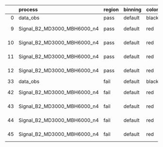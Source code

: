 |    | process                     | region   | binning   | color   | process_type   |   scale | variation   | source_filename                                                      | source_histname    | alias                       | title     |   combine_idx |     lnN |   shapes | syst_type   | direction   | variation_alias   |
|---:|:----------------------------|:---------|:----------|:--------|:---------------|--------:|:------------|:---------------------------------------------------------------------|:-------------------|:----------------------------|:----------|--------------:|--------:|---------:|:------------|:------------|:------------------|
|  0 | data_obs                    | pass     | default   | black   | DATA           |       1 | nominal     | ./histograms_for_2DAlphabet_v18//BH_Data.root                        | hpass              | Data                        | Data      |           nan | nan     |      nan | nan         | nan         | nan               |
|  9 | Signal_B2_MD3000_MBH6000_n4 | pass     | default   | red     | SIGNAL         |       1 | lumi        | ./histograms_for_2DAlphabet_v18//BH_Signal_B2_MD3000_MBH6000_n4.root | hpass              | Signal_B2_MD3000_MBH6000_n4 | BH signal |           nan |   1.016 |      nan | lnN         | nan         | nan               |
| 10 | Signal_B2_MD3000_MBH6000_n4 | pass     | default   | red     | SIGNAL         |       1 | SVM         | ./histograms_for_2DAlphabet_v18//BH_Signal_B2_MD3000_MBH6000_n4.root | hpass_SVMsyst_up   | Signal_B2_MD3000_MBH6000_n4 | BH signal |           nan | nan     |        1 | shapes      | Up          | SVMsyst           |
| 11 | Signal_B2_MD3000_MBH6000_n4 | pass     | default   | red     | SIGNAL         |       1 | SVM         | ./histograms_for_2DAlphabet_v18//BH_Signal_B2_MD3000_MBH6000_n4.root | hpass_SVMsyst_down | Signal_B2_MD3000_MBH6000_n4 | BH signal |           nan | nan     |        1 | shapes      | Down        | SVMsyst           |
| 12 | Signal_B2_MD3000_MBH6000_n4 | pass     | default   | red     | SIGNAL         |       1 | nominal     | ./histograms_for_2DAlphabet_v18//BH_Signal_B2_MD3000_MBH6000_n4.root | hpass              | Signal_B2_MD3000_MBH6000_n4 | BH signal |           nan | nan     |      nan | nan         | nan         | nan               |
| 33 | data_obs                    | fail     | default   | black   | DATA           |       1 | nominal     | ./histograms_for_2DAlphabet_v18//BH_Data.root                        | hfail              | Data                        | Data      |           nan | nan     |      nan | nan         | nan         | nan               |
| 42 | Signal_B2_MD3000_MBH6000_n4 | fail     | default   | red     | SIGNAL         |       1 | lumi        | ./histograms_for_2DAlphabet_v18//BH_Signal_B2_MD3000_MBH6000_n4.root | hfail              | Signal_B2_MD3000_MBH6000_n4 | BH signal |           nan |   1.016 |      nan | lnN         | nan         | nan               |
| 43 | Signal_B2_MD3000_MBH6000_n4 | fail     | default   | red     | SIGNAL         |       1 | SVM         | ./histograms_for_2DAlphabet_v18//BH_Signal_B2_MD3000_MBH6000_n4.root | hfail_SVMsyst_up   | Signal_B2_MD3000_MBH6000_n4 | BH signal |           nan | nan     |        1 | shapes      | Up          | SVMsyst           |
| 44 | Signal_B2_MD3000_MBH6000_n4 | fail     | default   | red     | SIGNAL         |       1 | SVM         | ./histograms_for_2DAlphabet_v18//BH_Signal_B2_MD3000_MBH6000_n4.root | hfail_SVMsyst_down | Signal_B2_MD3000_MBH6000_n4 | BH signal |           nan | nan     |        1 | shapes      | Down        | SVMsyst           |
| 45 | Signal_B2_MD3000_MBH6000_n4 | fail     | default   | red     | SIGNAL         |       1 | nominal     | ./histograms_for_2DAlphabet_v18//BH_Signal_B2_MD3000_MBH6000_n4.root | hfail              | Signal_B2_MD3000_MBH6000_n4 | BH signal |           nan | nan     |      nan | nan         | nan         | nan               |
